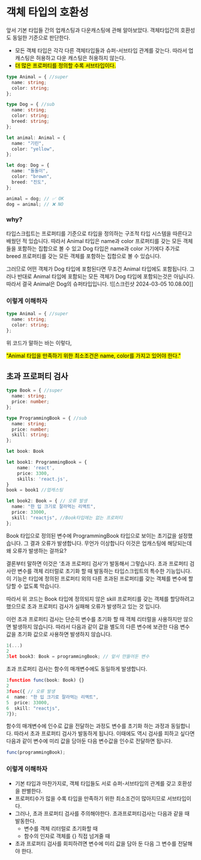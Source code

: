 
# 객체 타입의 호환성

앞서 기본 타입들 간의 업캐스팅과 다운캐스팅에 관해 알아보았다. 객체타입간의 호환성도 동일한 기준으로 판단한다. 

- 모든 객체 타입은 각각 다른 객체타입들과 슈퍼-서브타입 관계를 갖는다. 따라서 업캐스팅은 허용하고 다운 캐스팅은 허용하지 않는다. 
- <mark class="hltr-pink"> 더 많은 프로퍼티를 정의할 수록 서브타입이다. </mark>

```typescript
type Animal = { //super
  name: string;
  color: string;
};

type Dog = { //sub
  name: string;
  color: string;
  breed: string;
};

let animal: Animal = {
  name: "기린",
  color: "yellow",
};

let dog: Dog = {
  name: "돌돌이",
  color: "brown",
  breed: "진도",
};

animal = dog; // ✅ OK
dog = animal; // ❌ NO
```


### why?


타입스크립트는 프로퍼티를 기준으로 타입을 정의하는 구조적 타입 시스템을 따른다고 배웠던 적 있습니다. 따라서 Animal 타입은 name과 color 프로퍼티를 갖는 모든 객체들을 포함하는 집합으로 볼 수 있고 Dog 타입은 name과 color 거기에다 추가로 breed 프로퍼티를 갖는 모든 객체를 포함하는 집합으로 볼 수 있습니다.

그러므로 어떤 객체가 Dog 타입에 포함된다면 무조건 Animal 타입에도 포함됩니다. 그러나 반대로 Animal 타입에 포함되는 모든 객체가 Dog 타입에 포함되는것은 아닙니다. 따라서 결국 Animal은 Dog의 슈퍼타입입니다.
![[스크린샷 2024-03-05 10.08.00]]

### 이렇게 이해하자
```typescript
type Animal = { //super
  name: string;
  color: string;
};
```

위 코드가 말하는 바는 이렇다,

<mark class="hltr-orange">"Animal 타입을 만족하기 위한 최소조건은 name, color를 가지고 있어야 한다."</mark>


## 초과 프로퍼티 검사

```typescript
type Book = { //super
  name: string;
  price: number;
};

type ProgrammingBook = { //sub
  name: string;
  price: number;
  skill: string;
};

let book: Book

let book1: ProgrammingBook = {
	name: 'react',
	price: 3300,
	skills: 'react.js',
}
book = book1 //업캐스팅

let book2: Book = { // 오류 발생
  name: "한 입 크기로 잘라먹는 리액트",
  price: 33000,
  skill: "reactjs", //Book타입에는 없는 프로퍼티
};
```
Book 타입으로 정의된 변수에 ProgrammingBook 타입으로 보이는 초기값을 설정했습니다. 그 결과 오류가 발생합니다. 무언가 이상합니다 이것은 업캐스팅에 해당되는데 왜 오류가 발생하는 걸까요?

결론부터 말하면 이것은 ‘초과 프로퍼티 검사’가 발동해서 그렇습니다. 초과 프로퍼티 검사란 변수를 객체 리터럴로 초기화 할 때 발동하는 타입스크립트의 특수한 기능입니다. 이 기능은 타입에 정의된 프로퍼티 외의 다른 초과된 프로퍼티를 갖는 객체를 변수에 할당할 수 없도록 막습니다.

따라서 위 코드는 Book 타입에 정의되지 않은 skill 프로퍼티를 갖는 객체를 할당하려고 했으므로 초과 프로퍼티 검사가 실패해 오류가 발생하고 있는 것 입니다.

이런 초과 프로퍼티 검사는 단순히 변수를 초기화 할 때 객체 리터럴을 사용하지만 않으면 발생하지 않습니다. 따라서 다음과 같이 값을 별도의 다른 변수에 보관한 다음 변수 값을 초기화 값으로 사용하면 발생하지 않습니다.


```typescript
1(...)
2
3let book3: Book = programmingBook; // 앞서 만들어둔 변수
```

초과 프로퍼티 검사는 함수의 매개변수에도 동일하게 발생합니다.



```typescript
1function func(book: Book) {}
2
3func({ // 오류 발생
4  name: "한 입 크기로 잘라먹는 리액트",
5  price: 33000,
6  skill: "reactjs",
7});
```

함수의 매개변수에 인수로 값을 전달하는 과정도 변수를 초기화 하는 과정과 동일합니다. 따라서 초과 프로퍼티 검사가 발동하게 됩니다. 이때에도 역시 검사를 피하고 싶다면 다음과 같이 변수에 미리 값을 담아둔 다음 변수값을 인수로 전달하면 됩니다.

```typescript
func(programmingBook);
```

### 이렇게 이해하자

- 기본 타입과 마찬가지로, 객체 타입들도 서로 슈퍼-서브타입의 관계를 갖고 호환성을 판별한다.
- 프로퍼티수가 많을 수록 타입을 만족하기 위한 최소조건이 많아지므로 서브타입이다.
- 그러나, 초과 프로퍼티 검사를 주의해야한다. 초과프로퍼티검사는 다음과 같을 때 발동한다.
	- 변수를 객체 리터럴로 초기화할 때
	- 함수의 인자로 객체를 {} 직접 넘겨줄 때
- 초과 프로퍼티 검사를 회피하려면 변수에 미리 값을 담아 둔 다음 그 변수를 전달해야 한다.